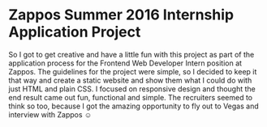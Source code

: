 # Zappos Summer 2016 Internship Application Project

So I got to get creative and have a little fun with this project as part of the application process for the Frontend Web Developer Intern position at Zappos. The guidelines for the project were simple, so I decided to keep it that way and create a static website and show them what I could do with just HTML and plain CSS. I focused on responsive design and thought the end result came out fun, functional and simple. The recruiters seemed to think so too, because I got the amazing opportunity to fly out to Vegas and interview with Zappos :relaxed: 
